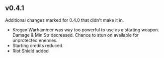 ## v0.4.1
Additional changes marked for 0.4.0 that didn't make it in.

* Krogan Warhammer was way too powerful to use as a starting weapon. Damage & Min Str decreased. Chance to stun on available for unprotected enemies.
* Starting credits reduced.
* Riot Shield added